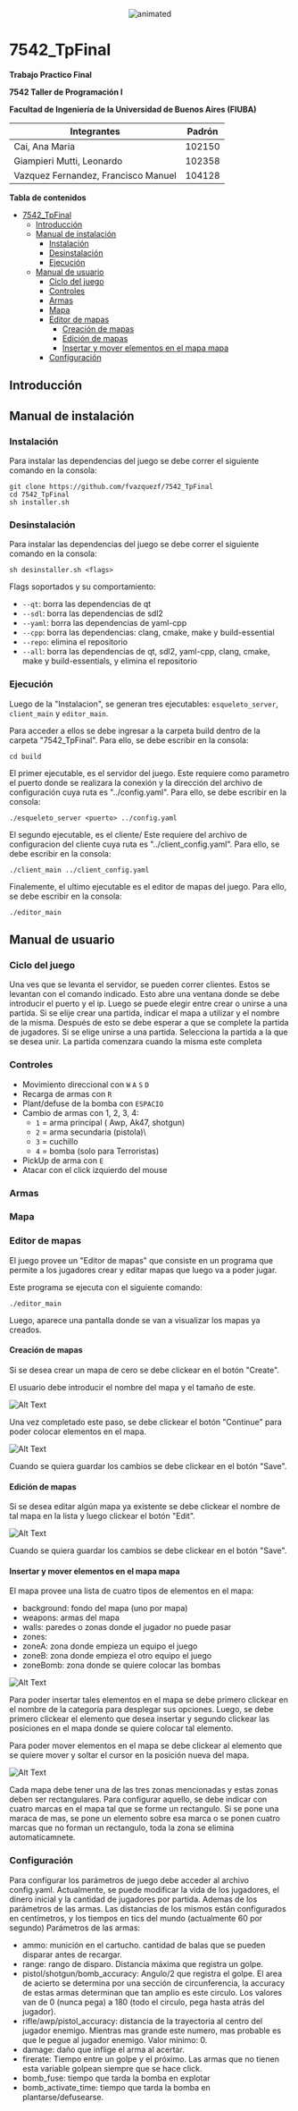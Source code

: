 <p align="center">
  <img src="readme_img/intro.gif" alt="animated" />
</p>

# 7542_TpFinal
 
**Trabajo Practico Final**
 
**7542 Taller de Programación I**
 
**Facultad de Ingeniería de la Universidad de Buenos Aires (FIUBA)**
 
 
| Integrantes                            | Padrón |
| -------------------------------------- | ------ |
| Cai, Ana Maria                         | 102150 |
| Giampieri Mutti, Leonardo              | 102358 |
| Vazquez Fernandez, Francisco Manuel    | 104128 |

**Tabla de contenidos**
 
- [7542_TpFinal](#7542_tpfinal)
  - [Introducción](#introducción)
  - [Manual de instalación](#manual-de-instalación)
    - [Instalación](#instalación)
    - [Desinstalación](#desinstalación)
    - [Ejecución](#ejecución)
  - [Manual de usuario](#manual-de-usuario)
    - [Ciclo del juego](#ciclo-del-juego)
    - [Controles](#controles)
    - [Armas](#armas)
    - [Mapa](#mapa)
    - [Editor de mapas](#editor-de-mapas)
      - [Creación de mapas](#creación-de-mapas)
      - [Edición de mapas](#edición-de-mapas)
      - [Insertar y mover elementos en el mapa mapa](#insertar-y-mover-elementos-en-el-mapa-mapa)
    - [Configuración](#configuración)
 
## Introducción
 
 
 
## Manual de instalación
 
### Instalación
 
Para instalar las dependencias del juego se debe correr el siguiente comando en la consola:
 
```console
git clone https://github.com/fvazquezf/7542_TpFinal
cd 7542_TpFinal
sh installer.sh
```
 
### Desinstalación
 
Para instalar las dependencias del juego se debe correr el siguiente comando en la consola:
 
```console
sh desinstaller.sh <flags>
```
 
Flags soportados y su comportamiento:
 
- `--qt`:  borra las dependencias de qt
- `--sdl`:  borra las dependencias de sdl2
- `--yaml`:  borra las dependencias de yaml-cpp
- `--cpp`:  borra las dependencias: clang, cmake, make y build-essential
- `--repo`:  elimina el repositorio
- `--all`:  borra las dependencias de qt, sdl2, yaml-cpp, clang, cmake, make y build-essentials, y elimina el repositorio
 
### Ejecución

Luego de la "Instalacion", se generan tres ejecutables: `esqueleto_server`, `client_main` y `editor_main`.

Para acceder a ellos se debe ingresar a la carpeta build dentro de la carpeta "7542_TpFinal". Para ello, se debe escribir en la consola:

```console
cd build
```
El primer ejecutable, es el servidor del juego. Este requiere como parametro el puerto donde se realizara la conexión y la dirección del archivo de configuración cuya ruta es "../config.yaml". Para ello, se debe escribir en la consola:

```console
./esqueleto_server <puerto> ../config.yaml
``` 

El segundo ejecutable, es el cliente/ Este requiere del archivo de configuracion del cliente cuya ruta es "../client_config.yaml". Para ello, se debe escribir en la consola:

```console
./client_main ../client_config.yaml
``` 
Finalemente, el ultimo ejecutable es el editor de mapas del juego. Para ello, se debe escribir en la consola:

```console
./editor_main 
``` 

## Manual de usuario
 
### Ciclo del juego

Una ves que se levanta el servidor, se pueden correr clientes. Estos se levantan con el comando indicado. Esto abre una ventana donde se debe introducir el puerto y el ip. Luego se puede elegir entre crear o unirse a una partida.
Si se elije crear una partida, indicar el mapa a utilizar y el nombre de la misma. Después de esto se debe esperar a que se complete la partida de jugadores.
Si se elige unirse a una partida. Selecciona la partida a la que se desea unir. La partida comenzara cuando la misma este completa

### Controles

- Movimiento direccional con `W` `A` `S` `D`
- Recarga de armas con `R`
- Plant/defuse de la bomba con `ESPACIO`
- Cambio de armas con 1, 2, 3, 4:
  - `1` = arma principal ( Awp, Ak47, shotgun)
  - `2` = arma secundaria (pistola)\
  - `3` = cuchillo
  - `4` = bomba (solo para Terroristas)
- PickUp de arma con `E`
- Atacar con el click izquierdo del mouse

### Armas
 
### Mapa
 
### Editor de mapas
 
El juego provee un "Editor de mapas" que consiste en un programa que permite a los jugadores crear y editar mapas que luego va a poder jugar.
 
Este programa se ejecuta con el siguiente comando:
 
```console
./editor_main
```
 
Luego, aparece una pantalla donde se van a visualizar los mapas ya creados.
 
#### Creación de mapas
 
Si se desea crear un mapa de cero se debe clickear en el botón "Create".
 
El usuario debe introducir el nombre del mapa y el tamaño de este.
 
![Alt Text](readme_img/editor_create.gif)
 
Una vez completado este paso, se debe clickear el botón "Continue" para poder colocar elementos en el mapa.
 
![Alt Text](readme_img/editor_empty_map.gif)
 
Cuando se quiera guardar los cambios se debe clickear en el botón "Save".
 
#### Edición de mapas
 
Si se desea editar algún mapa ya existente se debe clickear el nombre de tal mapa en la lista y luego clickear el botón "Edit".
 
![Alt Text](readme_img/editor_edit.gif)
 
Cuando se quiera guardar los cambios se debe clickear en el botón "Save".
 
#### Insertar y mover elementos en el mapa mapa
 
El mapa provee una lista de cuatro tipos de elementos en el mapa:
 
- background: fondo del mapa (uno por mapa)
- weapons: armas del mapa
- walls: paredes o zonas donde el jugador no puede pasar
- zones:
 - zoneA: zona donde empieza un equipo el juego
 - zoneB: zona donde empieza el otro equipo el juego
 - zoneBomb: zona donde se quiere colocar las bombas
 
![Alt Text](readme_img/editor_elements.gif)
 
Para poder insertar tales elementos en el mapa se debe primero clickear en el nombre de la categoría para desplegar sus opciones.
Luego, se debe primero clickear el elemento que desea insertar y segundo clickear las posiciones en el mapa donde se quiere colocar tal elemento.
 
Para poder mover elementos en el mapa se debe clickear al elemento que se quiere mover y soltar el cursor en la posición nueva del mapa.
 
![Alt Text](readme_img/editor_insert.gif)

Cada mapa debe tener una de las tres zonas mencionadas y estas zonas deben ser rectangulares.
Para configurar aquello, se debe indicar con cuatro marcas en el mapa tal que se forme un rectangulo. Si se pone una maraca de mas, se pone un elemento sobre esa marca o se ponen cuatro marcas que no forman un rectangulo, toda la zona se elimina automaticamnete.
 
### Configuración
 
Para configurar los parámetros de juego debe acceder al archivo config.yaml.
Actualmente, se puede modificar la vida de los jugadores, el dinero inicial y la cantidad de jugadores por partida. Ademas de los parámetros de las armas. Las distancias de los mismos están configurados en centímetros, y los tiempos en tics del mundo (actualmente 60 por segundo)
Parámetros de las armas:

- ammo: munición en el cartucho. cantidad de balas que se pueden disparar antes de recargar.
- range: rango de disparo. Distancia máxima que registra un golpe.
- pistol/shotgun/bomb_accuracy: Angulo/2 que registra el golpe. El area de acierto se determina por una sección de circunferencia, la accuracy de estas armas determinan que tan amplio es este circulo. Los valores van de 0 (nunca pega) a 180 (todo el circulo, pega hasta atrás del jugador).
- rifle/awp/pistol_accuracy: distancia de la trayectoria al centro del jugador enemigo. Mientras mas grande este numero, mas probable es que le pegue al jugador enemigo. Valor mínimo: 0.
- damage: daño que inflige el arma al acertar.
- firerate: Tiempo entre un golpe y el próximo. Las armas que no tienen esta variable golpean siempre que se hace click.
- bomb_fuse: tiempo que tarda la bomba en explotar
- bomb_activate_time: tiempo que tarda la bomba en plantarse/defusearse.
